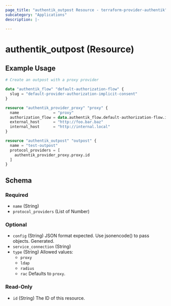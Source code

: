 ```yaml
---
page_title: "authentik_outpost Resource - terraform-provider-authentik"
subcategory: "Applications"
description: |-
  
---
```


# authentik_outpost (Resource)



## Example Usage

```terraform
# Create an outpost with a proxy provider

data "authentik_flow" "default-authorization-flow" {
  slug = "default-provider-authorization-implicit-consent"
}

resource "authentik_provider_proxy" "proxy" {
  name               = "proxy"
  authorization_flow = data.authentik_flow.default-authorization-flow.id
  external_host      = "http://foo.bar.baz"
  internal_host      = "http://internal.local"
}

resource "authentik_outpost" "outpost" {
  name = "test-outpost"
  protocol_providers = [
    authentik_provider_proxy.proxy.id
  ]
}
```

<!-- schema generated by tfplugindocs -->
## Schema

### Required

- `name` (String)
- `protocol_providers` (List of Number)

### Optional

- `config` (String) JSON format expected. Use jsonencode() to pass objects. Generated.
- `service_connection` (String)
- `type` (String) Allowed values:
  - `proxy`
  - `ldap`
  - `radius`
  - `rac`
 Defaults to `proxy`.

### Read-Only

- `id` (String) The ID of this resource.

